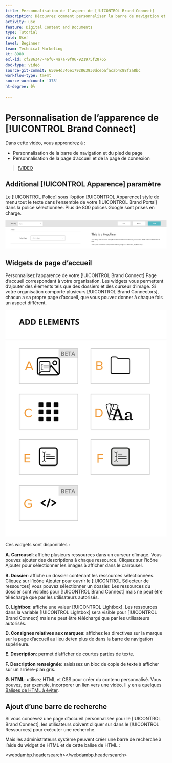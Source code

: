 ```yaml
---
title: Personnalisation de l’aspect de [!UICONTROL Brand Connect]
description: Découvrez comment personnaliser la barre de navigation et le pied de page, ainsi que la page d’accueil et la page de connexion dans [!UICONTROL Brand Connect] pour [!UICONTROL Gestion des actifs numériques Workfront].
activity: use
feature: Digital Content and Documents
type: Tutorial
role: User
level: Beginner
team: Technical Marketing
kt: 8980
exl-id: cf286347-46f0-4a7a-9f06-921975f28765
doc-type: video
source-git-commit: 650e4d346e1792863930dcebafacab4c88f2a8bc
workflow-type: tm+mt
source-wordcount: '378'
ht-degree: 0%

---
```


# Personnalisation de l’apparence de [!UICONTROL Brand Connect]

Dans cette vidéo, vous apprendrez à :

* Personnalisation de la barre de navigation et du pied de page
* Personnalisation de la page d’accueil et de la page de connexion

>[!VIDEO](https://video.tv.adobe.com/v/335242/?quality=12&learn=on)

## Additional [!UICONTROL Apparence] paramètre

Le [!UICONTROL Police] sous l’option [!UICONTROL Apparence] style de menu tout le texte dans l’ensemble de votre [!UICONTROL Brand Portal] dans la police sélectionnée. Plus de 800 polices Google sont prises en charge.

![Le [!UICONTROL Police] sous l’option [!UICONTROL Apparence] style de menu pour [!UICONTROL Brand Portal]](assets/02-brand-connect-appearance-font.png)

## Widgets de page d’accueil

Personnalisez l’apparence de votre [!UICONTROL Brand Connect] Page d’accueil correspondant à votre organisation. Les widgets vous permettent d’ajouter des éléments tels que des dossiers et des curseur d’image. Si votre organisation comporte plusieurs [!UICONTROL Brand Connectors], chacun a sa propre page d’accueil, que vous pouvez donner à chaque fois un aspect différent.

![Capture d’écran des widgets disponibles pour votre [!UICONTROL Brand Connect] homepage](assets/03-brand-connect-home-page-widgets.png)

Ces widgets sont disponibles :

**A. Carrousel**: affiche plusieurs ressources dans un curseur d’image. Vous pouvez ajouter des descriptions à chaque ressource. Cliquez sur l’icône Ajouter pour sélectionner les images à afficher dans le carrousel.

**B. Dossier**: affiche un dossier contenant les ressources sélectionnées. Cliquez sur l’icône Ajouter pour ouvrir le [!UICONTROL Sélecteur de ressources] vous pouvez sélectionner un dossier. Les ressources du dossier sont visibles pour [!UICONTROL Brand Connect] mais ne peut être téléchargé que par les utilisateurs autorisés.

**C. Lightbox**: affiche une valeur [!UICONTROL Lightbox]. Les ressources dans la variable [!UICONTROL Lightbox] sera visible pour [!UICONTROL Brand Connect] mais ne peut être téléchargé que par les utilisateurs autorisés.

**D. Consignes relatives aux marques**: affichez les directives sur la marque sur la page d’accueil au lieu de/en plus de dans la barre de navigation supérieure.

**E. Description**: permet d’afficher de courtes parties de texte.

**F. Description renseignée**: saisissez un bloc de copie de texte à afficher sur un arrière-plan gris.

**G. HTML**: utilisez HTML et CSS pour créer du contenu personnalisé. Vous pouvez, par exemple, incorporer un lien vers une vidéo. Il y en a quelques [Balises de HTML à éviter](https://www.damsuccess.com/hc/en-us/articles/206170043-Brand-Connect-Admin-Guide#html).

## Ajout d’une barre de recherche

Si vous concevez une page d’accueil personnalisée pour le [!UICONTROL Brand Connect], les utilisateurs doivent cliquer sur dans le [!UICONTROL Ressources] pour exécuter une recherche.

Mais les administrateurs système peuvent créer une barre de recherche à l’aide du widget de HTML et de cette balise de HTML :

&lt;webdambp.headersearch>&lt;/webdambp.headersearch>

